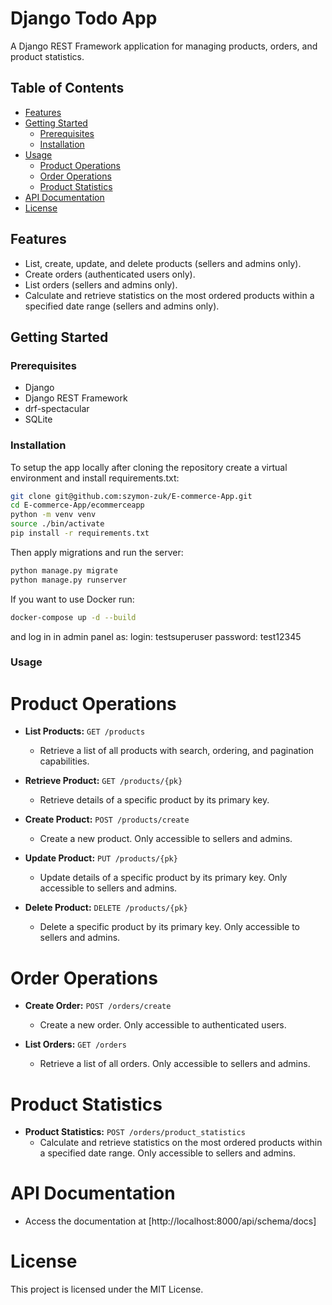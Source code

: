 # Django Todo App

A Django REST Framework application for managing products, orders, and product statistics.

## Table of Contents

- [Features](#features)
- [Getting Started](#getting-started)
  - [Prerequisites](#prerequisites)
  - [Installation](#installation)
- [Usage](#usage)
  - [Product Operations](#product-operations)
  - [Order Operations](#order-operations)
  - [Product Statistics](#product-statistics)
- [API Documentation](#api-documentation)
- [License](#license)

## Features

- List, create, update, and delete products (sellers and admins only).
- Create orders (authenticated users only).
- List orders (sellers and admins only).
- Calculate and retrieve statistics on the most ordered products within a specified date range (sellers and admins only).

## Getting Started

### Prerequisites

- Django
- Django REST Framework
- drf-spectacular
- SQLite

### Installation
To setup the app locally after cloning the repository create a virtual environment and install requirements.txt:

```bash
git clone git@github.com:szymon-zuk/E-commerce-App.git
cd E-commerce-App/ecommerceapp
python -m venv venv
source ./bin/activate
pip install -r requirements.txt
```
Then apply migrations and run the server:
```bash
python manage.py migrate
python manage.py runserver
```
If you want to use Docker run:
```bash
docker-compose up -d --build
```
and log in in admin panel as:
login: testsuperuser
password: test12345

### Usage
# Product Operations

- **List Products:** `GET /products`
  - Retrieve a list of all products with search, ordering, and pagination capabilities.

- **Retrieve Product:** `GET /products/{pk}`
  - Retrieve details of a specific product by its primary key.

- **Create Product:** `POST /products/create`
  - Create a new product. Only accessible to sellers and admins.

- **Update Product:** `PUT /products/{pk}`
  - Update details of a specific product by its primary key. Only accessible to sellers and admins.

- **Delete Product:** `DELETE /products/{pk}`
  - Delete a specific product by its primary key. Only accessible to sellers and admins.

# Order Operations

- **Create Order:** `POST /orders/create`
  - Create a new order. Only accessible to authenticated users.

- **List Orders:** `GET /orders`
  - Retrieve a list of all orders. Only accessible to sellers and admins.

# Product Statistics

- **Product Statistics:** `POST /orders/product_statistics`
  - Calculate and retrieve statistics on the most ordered products within a specified date range. Only accessible to sellers and admins.

# API Documentation

- Access the documentation at [http://localhost:8000/api/schema/docs]

# License

This project is licensed under the MIT License.

